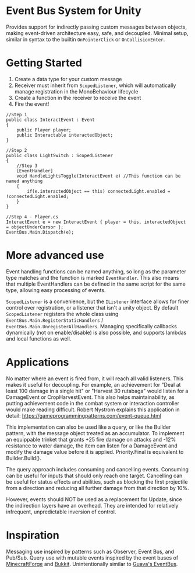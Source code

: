 # Event Bus System for Unity

Provides support for indirectly passing custom messages between objects, making event-driven architecture easy, safe, and decoupled. Minimal setup, similar in syntax to the builtin `OnPointerClick` or `OnCollisionEnter`.

# Getting Started

1. Create a data type for your custom message
2. Receiver must inherit from `ScopedListener`, which will automatically manage registration in the MonoBehaviour lifecycle
3. Create a function in the receiver to receive the event
4. Fire the event!

```
//Step 1
public class InteractEvent : Event
{
	public Player player;
	public Interactable interactedObject;
}

//Step 2
public class LightSwitch : ScopedListener
{
	//Step 3
	[EventHandler]
	void HandleLightsToggle(InteractEvent e) //This function can be named anything
	{
		if(e.interactedObject == this) connectedLight.enabled = !connectedLight.enabled;
	}
}

//Step 4 - Player.cs
InteractEvent e = new InteractEvent { player = this, interactedObject = objectUnderCursor };
EventBus.Main.Dispatch(e);
```

# More advanced use

Event handling functions can be named anything, so long as the parameter type matches and the function is marked `EventHandler`. This also means that multiple EventHandlers can be defined in the same script for the same type, allowing easy processing of events.

`ScopedListener` is a convenience, but the `IListener` interface allows for finer control over registration, or a listener that isn't a unity object. By default `ScopedListener` registers the whole class using `EventBus.Main.RegisterStaticHandlers` / `EventBus.Main.UnregisterAllHandlers`. Managing specifically callbacks dynamically (not on enable/disable) is also possible, and supports lambdas and local functions as well.

# Applications

No matter where an event is fired from, it will reach all valid listeners. This makes it useful for decoupling. For example, an achievement for "Deal at least 100 damage in a single hit" or "Harvest 30 rutabaga" would listen for a DamageEvent or CropHarvestEvent. This also helps maintainability, as putting achievement code in the combat system or interaction controller would make reading difficult. Robert Nystrom explains this application in detail: https://gameprogrammingpatterns.com/event-queue.html

This implementation can also be used like a query, or like the Builder pattern, with the message object treated as an accumulator. To implement an equippable trinket that grants +25 fire damage on attacks and -12% resistance to water damage, the item can listen for a DamageEvent and modify the damage value before it is applied. Priority.Final is equivalent to Builder.Build().

The query approach includes consuming and cancelling events. Consuming can be useful for inputs that should only reach one target. Cancelling can be useful for status effects and abilities, such as blocking the first projectile from a direction and reducing all further damage from that direction by 10%.

However, events should NOT be used as a replacement for Update, since the indirection layers have an overhead. They are intended for relatively infrequent, unpredictable inversion of control.

# Inspiration

Messaging use inspired by patterns such as Observer, Event Bus, and Pub/Sub.
Query use with mutable events inspired by the event buses of [MinecraftForge](https://mcforge.readthedocs.io/en/1.14.x/events/intro/) and [Bukkit](https://www.spigotmc.org/wiki/using-the-event-api/).
Unintentionally similar to [Guava's EventBus](https://guava.dev/releases/22.0/api/docs/com/google/common/eventbus/EventBus.html).